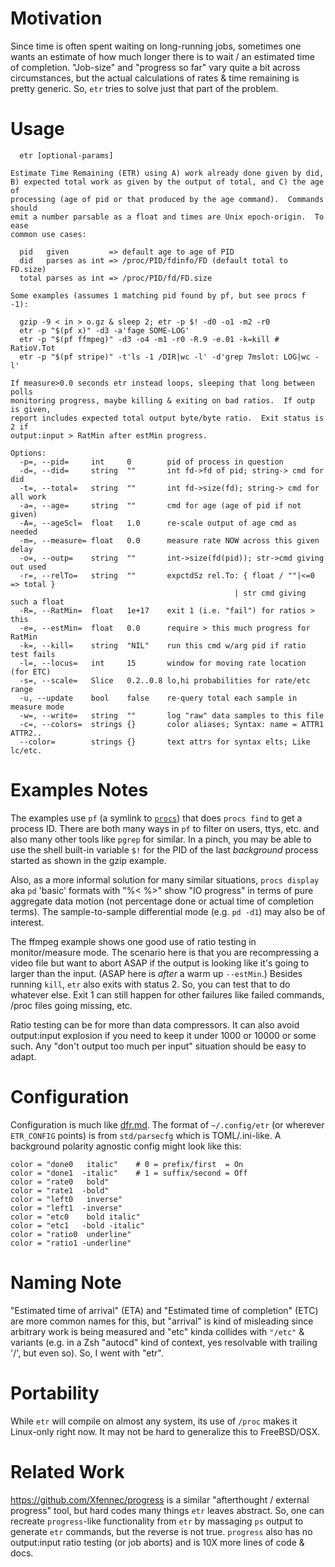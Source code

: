 # Motivation
Since time is often spent waiting on long-running jobs, sometimes one wants an
estimate of how much longer there is to wait / an estimated time of completion.
"Job-size" and "progress so far" vary quite a bit across circumstances, but the
actual calculations of rates & time remaining is pretty generic.  So, `etr`
tries to solve just that part of the problem.

# Usage
```
  etr [optional-params]

Estimate Time Remaining (ETR) using A) work already done given by did,
B) expected total work as given by the output of total, and C) the age of
processing (age of pid or that produced by the age command).  Commands should
emit a number parsable as a float and times are Unix epoch-origin.  To ease
common use cases:

  pid   given         => default age to age of PID
  did   parses as int => /proc/PID/fdinfo/FD (default total to FD.size)
  total parses as int => /proc/PID/fd/FD.size

Some examples (assumes 1 matching pid found by pf, but see procs f -1):

  gzip -9 < in > o.gz & sleep 2; etr -p $! -d0 -o1 -m2 -r0
  etr -p "$(pf x)" -d3 -a'fage SOME-LOG'
  etr -p "$(pf ffmpeg)" -d3 -o4 -m1 -r0 -R.9 -e.01 -k=kill # RatioV.Tot
  etr -p "$(pf stripe)" -t'ls -1 /DIR|wc -l' -d'grep 7mslot: LOG|wc -l'

If measure>0.0 seconds etr instead loops, sleeping that long between polls
monitoring progress, maybe killing & exiting on bad ratios.  If outp is given,
report includes expected total output byte/byte ratio.  Exit status is 2 if
output:input > RatMin after estMin progress.

Options:
  -p=, --pid=     int     0        pid of process in question
  -d=, --did=     string  ""       int fd->fd of pid; string-> cmd for did
  -t=, --total=   string  ""       int fd->size(fd); string-> cmd for all work
  -a=, --age=     string  ""       cmd for age (age of pid if not given)
  -A=, --ageScl=  float   1.0      re-scale output of age cmd as needed
  -m=, --measure= float   0.0      measure rate NOW across this given delay
  -o=, --outp=    string  ""       int->size(fd(pid)); str->cmd giving out used
  -r=, --relTo=   string  ""       expctdSz rel.To: { float / ""|<=0 => total }
                                                  | str cmd giving such a float
  -R=, --RatMin=  float   1e+17    exit 1 (i.e. "fail") for ratios > this
  -e=, --estMin=  float   0.0      require > this much progress for RatMin
  -k=, --kill=    string  "NIL"    run this cmd w/arg pid if ratio test fails
  -l=, --locus=   int     15       window for moving rate location (for ETC)
  -s=, --scale=   Slice   0.2..0.8 lo,hi probabilities for rate/etc range
  -u, --update    bool    false    re-query total each sample in measure mode
  -w=, --write=   string  ""       log "raw" data samples to this file
  -c=, --colors=  strings {}       color aliases; Syntax: name = ATTR1 ATTR2..
  --color=        strings {}       text attrs for syntax elts; Like lc/etc.
```

# Examples Notes
The examples use `pf` (a symlink to [`procs`](https://github.com/c-blake/procs))
that does `procs find` to get a process ID.  There are both many ways in `pf` to
filter on users, ttys, etc. and also many other tools like `pgrep` for similar.
In a pinch, you may be able to use the shell built-in variable `$!` for the PID
of the last *background* process started as shown in the gzip example.

Also, as a more informal solution for many similar situations, `procs display`
aka `pd` 'basic' formats with "%< %>" show "IO progress" in terms of pure
aggregate data motion (not percentage done or actual time of completion terms).
The sample-to-sample differential mode (e.g. `pd -d1`) may also be of interest.

The ffmpeg example shows one good use of ratio testing in monitor/measure mode.
The scenario here is that you are recompressing a video file but want to abort
ASAP if the output is looking like it's going to larger than the input. (ASAP
here is *after* a warm up `--estMin`.)  Besides running `kill`, `etr` also exits
with status 2.  So, you can test that to do whatever else.  Exit 1 can still
happen for other failures like failed commands, /proc files going missing, etc.

Ratio testing can be for more than data compressors.  It can also avoid
output:input explosion if you need to keep it under 1000 or 10000 or some such.
Any "don't output too much per input" situation should be easy to adapt.

# Configuration

Configuration is much like [dfr.md](dfr.md).  The format of `~/.config/etr` (or
wherever `ETR_CONFIG` points) is from `std/parsecfg` which is TOML/.ini-like.
A background polarity agnostic config might look like this:
```
color = "done0   italic"    # 0 = prefix/first  = On
color = "done1  -italic"    # 1 = suffix/second = Off
color = "rate0   bold"
color = "rate1  -bold"
color = "left0   inverse"
color = "left1  -inverse"
color = "etc0    bold italic"
color = "etc1   -bold -italic"
color = "ratio0  underline"
color = "ratio1 -underline"
```

# Naming Note
"Estimated time of arrival" (ETA) and "Estimated time of completion" (ETC) are
more common names for this, but "arrival" is kind of misleading since arbitrary
work is being measured and "etc" kinda collides with `"/etc"` & variants (e.g.
in a Zsh "autocd" kind of context, yes resolvable with trailing '/', but even
so).  So, I went with "etr".

# Portability
While `etr` will compile on almost any system, its use of `/proc` makes it
Linux-only right now.  It may not be hard to generalize this to FreeBSD/OSX.

# Related Work
https://github.com/Xfennec/progress is a similar "afterthought / external
progress" tool, but hard codes many things `etr` leaves abstract.  So, one can
recreate `progress`-like functionality from `etr` by massaging `ps` output to
generate `etr` commands, but the reverse is not true.  `progress` also has no
output:input ratio testing (or job aborts) and is 10X more lines of code & docs.
